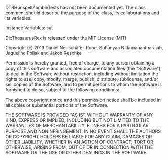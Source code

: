 DTRHunspellZombieTests has not been documented yet. The class comment should describe the purpose of the class, its collaborations and its variables.

Instance Variables:
	sut	<DTRHunspell>

DicThesaurusRex is released under the MIT License (MIT)

Copyright (c) 2013 Daniel Neuschäfer-Rube, Suhanyaa Nitkunanantharajah, Jaqueline Pollak and Jakob Reschke

Permission is hereby granted, free of charge, to any person obtaining a copy
of this software and associated documentation files (the "Software"), to deal
in the Software without restriction, including without limitation the rights
to use, copy, modify, merge, publish, distribute, sublicense, and/or sell
copies of the Software, and to permit persons to whom the Software is
furnished to do so, subject to the following conditions:

The above copyright notice and this permission notice shall be included in
all copies or substantial portions of the Software.

THE SOFTWARE IS PROVIDED "AS IS", WITHOUT WARRANTY OF ANY KIND, EXPRESS OR
IMPLIED, INCLUDING BUT NOT LIMITED TO THE WARRANTIES OF MERCHANTABILITY,
FITNESS FOR A PARTICULAR PURPOSE AND NONINFRINGEMENT. IN NO EVENT SHALL THE
AUTHORS OR COPYRIGHT HOLDERS BE LIABLE FOR ANY CLAIM, DAMAGES OR OTHER
LIABILITY, WHETHER IN AN ACTION OF CONTRACT, TORT OR OTHERWISE, ARISING FROM,
OUT OF OR IN CONNECTION WITH THE SOFTWARE OR THE USE OR OTHER DEALINGS IN
THE SOFTWARE.